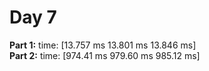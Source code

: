 # Day 7

**Part 1:** time: [13.757 ms 13.801 ms 13.846 ms]  
**Part 2:** time: [974.41 ms 979.60 ms 985.12 ms]
